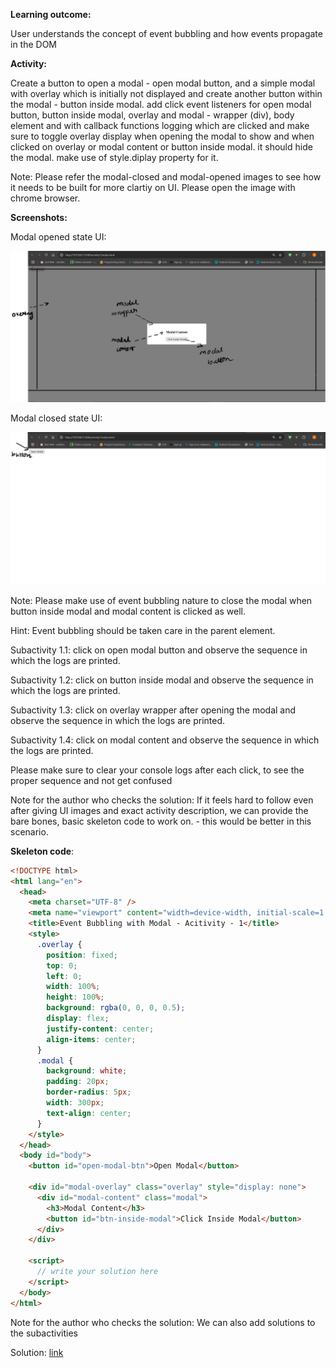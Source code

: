 **Learning outcome:**

User understands the concept of event bubbling and how events propagate in the DOM

**Activity:**

Create a button to open a modal - open modal button, and a simple modal with overlay which is initially not displayed and create another button within the modal - button inside modal. add click event listeners for open modal button, button inside modal, overlay and modal - wrapper (div), body element and with callback functions logging which are clicked and make sure to toggle overlay display when opening the modal to show and when clicked on overlay or modal content or button inside modal. it should hide the modal. make use of style.diplay property for it.

Note: Please refer the modal-closed and modal-opened images to see how it needs to be built for
more clartiy on UI. Please open the image with chrome browser.

**Screenshots:**

Modal opened state UI:

![modal-opened img](modal-opened.png)

Modal closed state UI:

![modal-closed img](modal-closed.png)

Note: Please make use of event bubbling nature to close the modal when button inside modal and modal content is clicked as well.

Hint: Event bubbling should be taken care in the parent element.

Subactivity 1.1: click on open modal button and observe the sequence in which the logs are printed.

Subactivity 1.2: click on button inside modal and observe the sequence in which the logs are printed.

Subactivity 1.3: click on overlay wrapper after opening the modal and observe the sequence in which the logs are printed.

Subactivity 1.4: click on modal content and observe the sequence in which the logs are printed.

Please make sure to clear your console logs after each click, to see the proper sequence and not get confused

Note for the author who checks the solution: If it feels hard to follow even after giving UI images and exact activity description, we can provide the bare bones, basic skeleton code to work on. - this would be better in this scenario.

**Skeleton code**:

```html
<!DOCTYPE html>
<html lang="en">
  <head>
    <meta charset="UTF-8" />
    <meta name="viewport" content="width=device-width, initial-scale=1.0" />
    <title>Event Bubbling with Modal - Acitivity - 1</title>
    <style>
      .overlay {
        position: fixed;
        top: 0;
        left: 0;
        width: 100%;
        height: 100%;
        background: rgba(0, 0, 0, 0.5);
        display: flex;
        justify-content: center;
        align-items: center;
      }
      .modal {
        background: white;
        padding: 20px;
        border-radius: 5px;
        width: 300px;
        text-align: center;
      }
    </style>
  </head>
  <body id="body">
    <button id="open-modal-btn">Open Modal</button>

    <div id="modal-overlay" class="overlay" style="display: none">
      <div id="modal-content" class="modal">
        <h3>Modal Content</h3>
        <button id="btn-inside-modal">Click Inside Modal</button>
      </div>
    </div>

    <script>
      // write your solution here
    </script>
  </body>
</html>
```

Note for the author who checks the solution: We can also add solutions to the subactivities

Solution: [link](./index.html)
